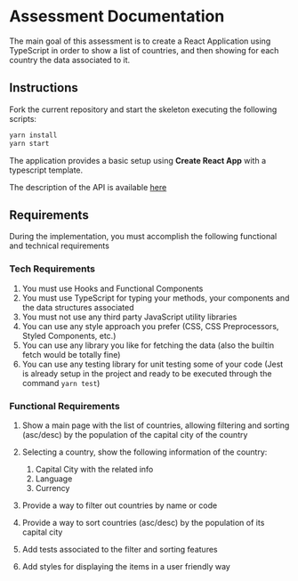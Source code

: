 # Assessment Documentation

The main goal of this assessment is to create a React Application using TypeScript in order to show a list of countries, and then showing for each country the data associated to it.

## Instructions

Fork the current repository and start the skeleton executing the following scripts:

```s
yarn install
yarn start
```

The application provides a basic setup using **Create React App** with a typescript template.

The description of the API is available [here](https://countrylayer.com/)

## Requirements

During the implementation, you must accomplish the following functional and technical requirements

### Tech Requirements

1. You must use Hooks and Functional Components
2. You must use TypeScript for typing your methods, your components and the data structures associated
3. You must not use any third party JavaScript utility libraries
4. You can use any style approach you prefer (CSS, CSS Preprocessors, Styled Components, etc.)
5. You can use any library you like for fetching the data (also the builtin fetch would be totally fine)
6. You can use any testing library for unit testing some of your code (Jest is already setup in the project and ready to be executed through the command `yarn test`)

### Functional Requirements

1. Show a main page with the list of countries, allowing filtering and sorting (asc/desc) by the population of the capital city of the country

2. Selecting a country, show the following information of the country:
   1. Capital City with the related info
   2. Language
   3. Currency

3. Provide a way to filter out countries by name or code

4. Provide a way to sort countries (asc/desc) by the population of its capital city

5.  Add tests associated to the filter and sorting features

6.  Add styles for displaying the items in a user friendly way
